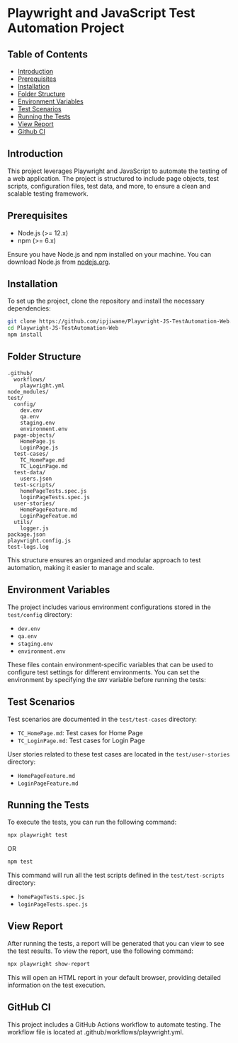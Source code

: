 # Playwright and JavaScript Test Automation Project

## Table of Contents
- [Introduction](#introduction)
- [Prerequisites](#prerequisites)
- [Installation](#installation)
- [Folder Structure](#folder-structure)
- [Environment Variables](#environment-variables)
- [Test Scenarios](#test-scenarios)
- [Running the Tests](#running-the-tests)
- [View Report](#view-report)
- [Github CI](#github-ci)

## Introduction
This project leverages Playwright and JavaScript to automate the testing of a web application. The project is structured to include page objects, test scripts, configuration files, test data, and more, to ensure a clean and scalable testing framework.

## Prerequisites
- Node.js (>= 12.x)
- npm (>= 6.x)

Ensure you have Node.js and npm installed on your machine. You can download Node.js from [nodejs.org](https://nodejs.org/).

## Installation
To set up the project, clone the repository and install the necessary dependencies:

```sh
git clone https://github.com/ipjiwane/Playwright-JS-TestAutomation-Web.git
cd Playwright-JS-TestAutomation-Web
npm install
```
## Folder Structure
```
.github/
  workflows/
    playwright.yml
node_modules/
test/
  config/
    dev.env
    qa.env
    staging.env
    environment.env
  page-objects/
    HomePage.js
    LoginPage.js
  test-cases/
    TC_HomePage.md
    TC_LoginPage.md
  test-data/
    users.json
  test-scripts/
    homePageTests.spec.js
    loginPageTests.spec.js
  user-stories/
    HomePageFeature.md
    LoginPageFeatue.md
  utils/
    logger.js
package.json
playwright.config.js
test-logs.log

```

This structure ensures an organized and modular approach to test automation, making it easier to manage and scale.

## Environment Variables
The project includes various environment configurations stored in the `test/config` directory:

- `dev.env`
- `qa.env`
- `staging.env`
- `environment.env`

These files contain environment-specific variables that can be used to configure test settings for different environments. You can set the environment by specifying the `ENV` variable before running the tests:

## Test Scenarios
Test scenarios are documented in the `test/test-cases` directory:

- `TC_HomePage.md`: Test cases for Home Page
- `TC_LoginPage.md`: Test cases for Login Page

User stories related to these test cases are located in the `test/user-stories` directory:

- `HomePageFeature.md`
- `LoginPageFeature.md`

## Running the Tests
To execute the tests, you can run the following command:

```sh
npx playwright test 
```
OR
```sh
npm test
```

This command will run all the test scripts defined in the `test/test-scripts` directory:

- `homePageTests.spec.js`
- `loginPageTests.spec.js`

## View Report
After running the tests, a report will be generated that you can view to see the test results. To view the report, use the following command:

```sh
npx playwright show-report
```
This will open an HTML report in your default browser, providing detailed information on the test execution.

## GitHub CI
This project includes a GitHub Actions workflow to automate testing. The workflow file is located at .github/workflows/playwright.yml.